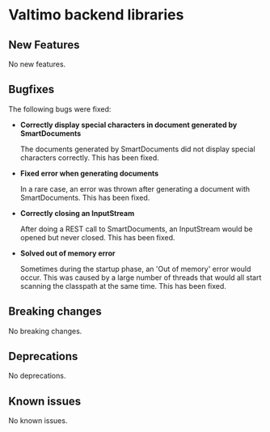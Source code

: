 # Valtimo backend libraries

## New Features

No new features.

## Bugfixes

The following bugs were fixed:

*   **Correctly display special characters in document generated by SmartDocuments**

    The documents generated by SmartDocuments did not display special characters correctly. This has been fixed.
*   **Fixed error when generating documents**

    In a rare case, an error was thrown after generating a document with SmartDocuments. This has been fixed.
*   **Correctly closing an InputStream**

    After doing a REST call to SmartDocuments, an InputStream would be opened but never closed. This has been fixed.
*   **Solved out of memory error**

    Sometimes during the startup phase, an 'Out of memory' error would occur. This was caused by a large number of threads that would all start scanning the classpath at the same time. This has been fixed.

## Breaking changes

No breaking changes.

## Deprecations

No deprecations.

## Known issues

No known issues.
